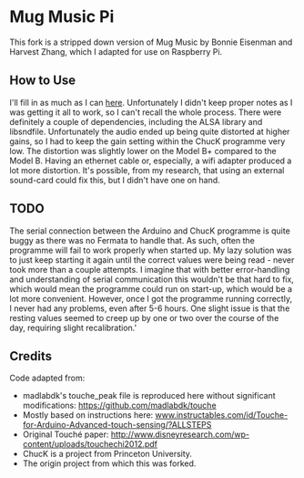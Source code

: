 # Mug Music Pi

This fork is a stripped down version of Mug Music by Bonnie Eisenman and Harvest Zhang, which I adapted for use on Raspberry Pi.

## How to Use

I'll fill in as much as I can [here](http://conormcgee.com/projects/mug-music-pi/). Unfortunately I didn't keep proper notes as I was getting it all to work, so I can't recall the whole process. There were definitely a couple of dependencies, including the ALSA library and libsndfile.
Unfortunately the audio ended up being quite distorted at higher gains, so I had to keep the gain setting within the ChucK programme very low. The distortion was slightly lower on the Model B+ compared to the Model B. Having an ethernet cable or, especially, a wifi adapter produced a lot more distortion. It's possible, from my research, that using an external sound-card could fix this, but I didn't have one on hand.

## TODO

The serial connection between the Arduino and ChucK programme is quite buggy as there was no Fermata to handle that. As such, often the programme will fail to work properly when started up. My lazy solution was to just keep starting it again until the correct values were being read - never took more than a couple attempts. I imagine that with better error-handling and understanding of serial communication this wouldn't be that hard to fix, which would mean the programme could run on start-up, which would be a lot more convenient. However, once I got the programme running correctly, I never had any problems, even after 5-6 hours. One slight issue is that the resting values seemed to creep up by one or two over the course of the day, requiring slight recalibration.'

## Credits

Code adapted from:
- madlabdk's touche_peak file is reproduced here without significant modifications: https://github.com/madlabdk/touche
- Mostly based on instructions here: www.instructables.com/id/Touche-for-Arduino-Advanced-touch-sensing/?ALLSTEPS
- Original Touché paper: http://www.disneyresearch.com/wp-content/uploads/touchechi2012.pdf
- ChucK is a project from Princeton University.
- The origin project from which this was forked.

